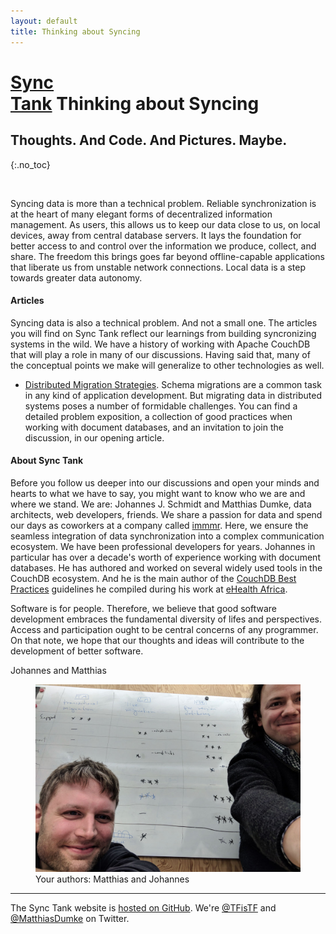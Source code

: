 ```yaml
---
layout: default
title: Thinking about Syncing
---
```


# [Sync<br/>Tank](/) Thinking about Syncing
## Thoughts. And Code. And Pictures. Maybe.
{:.no_toc}

&nbsp;

Syncing data is more than a technical problem. Reliable synchronization is at the heart of many elegant forms of decentralized information management. As users, this allows us to keep our data close to us, on local devices, away from central database servers. It lays the foundation for better access to and control over the information we produce, collect, and share. The freedom this brings goes far beyond offline-capable applications that liberate us from unstable network connections. Local data is a step towards greater data autonomy.

#### Articles

Syncing data is also a technical problem. And not a small one. The articles you will find on Sync Tank reflect our learnings from building syncronizing systems in the wild. We have a history of working with Apache CouchDB that will play a role in many of our discussions. Having said that, many of the conceptual points we make will generalize to other technologies as well.

* [Distributed Migration Strategies](./distributed-migration-strategies/). Schema migrations are a common task in any kind of application development. But migrating data in distributed systems poses a number of formidable challenges. You can find a detailed problem exposition, a collection of good practices when working with document databases, and an invitation to join the discussion, in our opening article.


#### About Sync Tank

Before you follow us deeper into our discussions and open your minds and hearts to what we have to say, you might want to know who we are and where we stand. We are: Johannes J. Schmidt and Matthias Dumke, data architects, web developers, friends. We share a passion for data and spend our days as coworkers at a company called [immmr](https://www.immmr.com). Here, we ensure the seamless integration of data synchronization into a complex communication ecosystem. We have been professional developers for years. Johannes in particular has over a decade's worth of experience working with document databases. He has authored and worked on several widely used tools in the CouchDB ecosystem. And he is the main author of the [CouchDB Best Practices](http://ehealthafrica.github.io/couchdb-best-practices/) guidelines he compiled during his work at [eHealth Africa](https://www.ehealthafrica.org/).

Software is for people. Therefore, we believe that good software development embraces the fundamental diversity of lifes and perspectives. Access and participation ought to be central concerns of any programmer. On that note, we hope that our thoughts and ideas will contribute to the development of better software.

Johannes and Matthias

<figure>
  <img src="/images/authors.jpg" alt="The authors: Matthias and Johannes" />
  <figcaption>Your authors: Matthias and Johannes</figcaption>
</figure>




---

The Sync Tank website is [hosted on GitHub](https://github.com/jo/sync-tank). We're [@TFisTF](https://twitter.com/TFisTF) and [@MatthiasDumke](https://twitter.com/MatthiasDumke) on Twitter.

